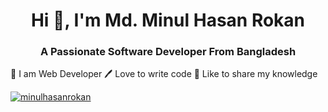 <h1 align="center">Hi 👋, I'm Md. Minul Hasan Rokan</h1>
<h3 align="center">A Passionate Software Developer From Bangladesh</h3>

👑 I am Web Developer
🖊️ Love to write code
🎤 Like to share my knowledge

<p align="left"> <a href="https://github.com/ryo-ma/github-profile-trophy"><img src="https://github-profile-trophy.vercel.app/?username=minulhasanrokan" alt="minulhasanrokan" /></a> </p>
